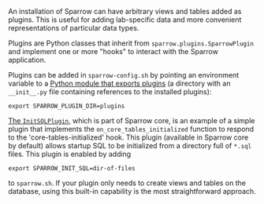 An installation of Sparrow can have arbitrary views and tables added as plugins.
This is useful for adding lab-specific data and more convenient representations
of particular data types.

Plugins are Python classes that inherit from `sparrow.plugins.SparrowPlugin`
and implement one or more "hooks" to interact with the Sparrow application.

Plugins can be added in `sparrow-config.sh` by pointing an environment variable
to a [Python module that exports plugins](https://github.com/EarthCubeGeochron/Sparrow-LaserChron/tree/master/plugins)
(a directory with an `__init__.py` file containing references to the installed plugins):
```
export SPARROW_PLUGIN_DIR=plugins
```

[The `InitSQLPlugin`](https://github.com/EarthCubeGeochron/Sparrow/blob/master/backend/core_plugins/init_sql.py),
which is part of Sparrow core, is an example of a simple plugin that implements
the `on_core_tables_initialized` function to respond to the 'core-tables-initialized' hook.
This plugin (available in Sparrow core by default) allows startup SQL to be
initialized from a directory full of `*.sql` files. This plugin is enabled by adding
```
export SPARROW_INIT_SQL=dir-of-files
```
to `sparrow.sh`. If your plugin only needs to create views and tables on the database,
using this built-in capability is the most straightforward approach.
